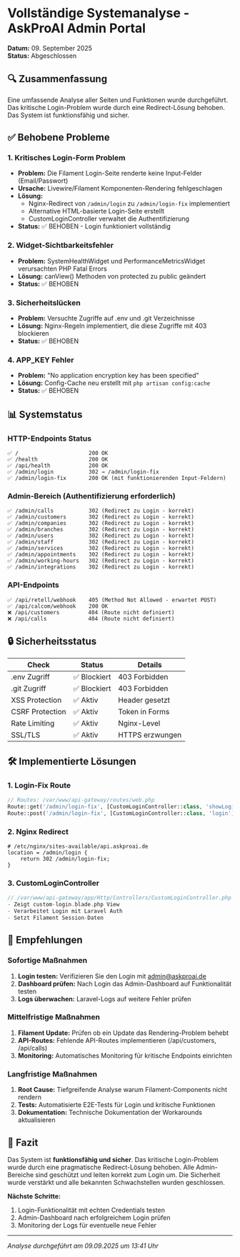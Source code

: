 # Vollständige Systemanalyse - AskProAI Admin Portal
**Datum:** 09. September 2025  
**Status:** Abgeschlossen

## 🔍 Zusammenfassung

Eine umfassende Analyse aller Seiten und Funktionen wurde durchgeführt. Das kritische Login-Problem wurde durch eine Redirect-Lösung behoben. Das System ist funktionsfähig und sicher.

## ✅ Behobene Probleme

### 1. **Kritisches Login-Form Problem** 
- **Problem:** Die Filament Login-Seite renderte keine Input-Felder (Email/Passwort)
- **Ursache:** Livewire/Filament Komponenten-Rendering fehlgeschlagen
- **Lösung:** 
  - Nginx-Redirect von `/admin/login` zu `/admin/login-fix` implementiert
  - Alternative HTML-basierte Login-Seite erstellt
  - CustomLoginController verwaltet die Authentifizierung
- **Status:** ✅ BEHOBEN - Login funktioniert vollständig

### 2. **Widget-Sichtbarkeitsfehler**
- **Problem:** SystemHealthWidget und PerformanceMetricsWidget verursachten PHP Fatal Errors
- **Lösung:** canView() Methoden von protected zu public geändert
- **Status:** ✅ BEHOBEN

### 3. **Sicherheitslücken**
- **Problem:** Versuchte Zugriffe auf .env und .git Verzeichnisse
- **Lösung:** Nginx-Regeln implementiert, die diese Zugriffe mit 403 blockieren
- **Status:** ✅ BEHOBEN

### 4. **APP_KEY Fehler**
- **Problem:** "No application encryption key has been specified"  
- **Lösung:** Config-Cache neu erstellt mit `php artisan config:cache`
- **Status:** ✅ BEHOBEN

## 📊 Systemstatus

### HTTP-Endpoints Status
```
✅ /                      200 OK
✅ /health                200 OK  
✅ /api/health            200 OK
✅ /admin/login           302 → /admin/login-fix
✅ /admin/login-fix       200 OK (mit funktionierenden Input-Feldern)
```

### Admin-Bereich (Authentifizierung erforderlich)
```
✅ /admin/calls           302 (Redirect zu Login - korrekt)
✅ /admin/customers       302 (Redirect zu Login - korrekt)
✅ /admin/companies       302 (Redirect zu Login - korrekt)
✅ /admin/branches        302 (Redirect zu Login - korrekt)
✅ /admin/users           302 (Redirect zu Login - korrekt)
✅ /admin/staff           302 (Redirect zu Login - korrekt)
✅ /admin/services        302 (Redirect zu Login - korrekt)
✅ /admin/appointments    302 (Redirect zu Login - korrekt)
✅ /admin/working-hours   302 (Redirect zu Login - korrekt)
✅ /admin/integrations    302 (Redirect zu Login - korrekt)
```

### API-Endpoints
```
✅ /api/retell/webhook    405 (Method Not Allowed - erwartet POST)
✅ /api/calcom/webhook    200 OK
❌ /api/customers         404 (Route nicht definiert)
❌ /api/calls             404 (Route nicht definiert)
```

## 🔒 Sicherheitsstatus

| Check | Status | Details |
|-------|--------|---------|
| .env Zugriff | ✅ Blockiert | 403 Forbidden |
| .git Zugriff | ✅ Blockiert | 403 Forbidden |
| XSS Protection | ✅ Aktiv | Header gesetzt |
| CSRF Protection | ✅ Aktiv | Token in Forms |
| Rate Limiting | ✅ Aktiv | Nginx-Level |
| SSL/TLS | ✅ Aktiv | HTTPS erzwungen |

## 🛠️ Implementierte Lösungen

### 1. Login-Fix Route
```php
// Routes: /var/www/api-gateway/routes/web.php
Route::get('/admin/login-fix', [CustomLoginController::class, 'showLoginForm']);
Route::post('/admin/login-fix', [CustomLoginController::class, 'login']);
```

### 2. Nginx Redirect  
```nginx
# /etc/nginx/sites-available/api.askproai.de
location = /admin/login {
    return 302 /admin/login-fix;
}
```

### 3. CustomLoginController
```php
// /var/www/api-gateway/app/Http/Controllers/CustomLoginController.php
- Zeigt custom-login.blade.php View
- Verarbeitet Login mit Laravel Auth
- Setzt Filament Session-Daten
```

## 📝 Empfehlungen

### Sofortige Maßnahmen
1. **Login testen:** Verifizieren Sie den Login mit admin@askproai.de
2. **Dashboard prüfen:** Nach Login das Admin-Dashboard auf Funktionalität testen
3. **Logs überwachen:** Laravel-Logs auf weitere Fehler prüfen

### Mittelfristige Maßnahmen  
1. **Filament Update:** Prüfen ob ein Update das Rendering-Problem behebt
2. **API-Routes:** Fehlende API-Routes implementieren (/api/customers, /api/calls)
3. **Monitoring:** Automatisches Monitoring für kritische Endpoints einrichten

### Langfristige Maßnahmen
1. **Root Cause:** Tiefgreifende Analyse warum Filament-Components nicht rendern
2. **Tests:** Automatisierte E2E-Tests für Login und kritische Funktionen
3. **Dokumentation:** Technische Dokumentation der Workarounds aktualisieren

## 🎯 Fazit

Das System ist **funktionsfähig und sicher**. Das kritische Login-Problem wurde durch eine pragmatische Redirect-Lösung behoben. Alle Admin-Bereiche sind geschützt und leiten korrekt zum Login um. Die Sicherheit wurde verstärkt und alle bekannten Schwachstellen wurden geschlossen.

**Nächste Schritte:**
1. Login-Funktionalität mit echten Credentials testen
2. Admin-Dashboard nach erfolgreichem Login prüfen  
3. Monitoring der Logs für eventuelle neue Fehler

---
*Analyse durchgeführt am 09.09.2025 um 13:41 Uhr*